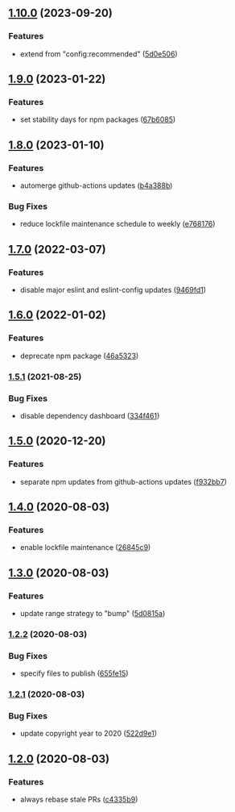 ## [1.10.0](https://github.com/kenany/renovate-config/compare/1.9.0...1.10.0) (2023-09-20)


### Features

* extend from "config:recommended" ([5d0e506](https://github.com/kenany/renovate-config/commit/5d0e506878b95c89a2d8da46bc28346344119fee))

## [1.9.0](https://github.com/KenanY/renovate-config/compare/1.8.0...1.9.0) (2023-01-22)


### Features

* set stability days for npm packages ([67b6085](https://github.com/KenanY/renovate-config/commit/67b60859e1591a610b080aa3af21d7da8dc0de3b))

## [1.8.0](https://github.com/KenanY/renovate-config/compare/1.7.0...1.8.0) (2023-01-10)


### Features

* automerge github-actions updates ([b4a388b](https://github.com/KenanY/renovate-config/commit/b4a388bd81bf84275e9532eb9c11e15c583f86b5))


### Bug Fixes

* reduce lockfile maintenance schedule to weekly ([e768176](https://github.com/KenanY/renovate-config/commit/e768176977b8d12499c241d5de474e792376343d))

## [1.7.0](https://github.com/KenanY/renovate-config/compare/1.6.0...1.7.0) (2022-03-07)


### Features

* disable major eslint and eslint-config updates ([9469fd1](https://github.com/KenanY/renovate-config/commit/9469fd13e5b37731718a1c9fc7d1a9685a2c79a5))

## [1.6.0](https://github.com/KenanY/renovate-config/compare/1.5.1...1.6.0) (2022-01-02)


### Features

* deprecate npm package ([46a5323](https://github.com/KenanY/renovate-config/commit/46a5323921184dfe43a08ecd7d443e764918dec6))

### [1.5.1](https://github.com/KenanY/renovate-config/compare/1.5.0...1.5.1) (2021-08-25)


### Bug Fixes

* disable dependency dashboard ([334f461](https://github.com/KenanY/renovate-config/commit/334f461b8722913479f0cad842ba5af60aa7e9ce))

## [1.5.0](https://github.com/KenanY/renovate-config/compare/1.4.0...1.5.0) (2020-12-20)


### Features

* separate npm updates from github-actions updates ([f932bb7](https://github.com/KenanY/renovate-config/commit/f932bb7bc3169f2727dc3bdafb275d93aee11ec2))

## [1.4.0](https://github.com/KenanY/renovate-config/compare/1.3.0...1.4.0) (2020-08-03)


### Features

* enable lockfile maintenance ([26845c9](https://github.com/KenanY/renovate-config/commit/26845c96fe5abf5e9cac985cbf80c5ac939f2bc4))

## [1.3.0](https://github.com/KenanY/renovate-config/compare/1.2.2...1.3.0) (2020-08-03)


### Features

* update range strategy to "bump" ([5d0815a](https://github.com/KenanY/renovate-config/commit/5d0815aa45ce23ee57a2b6a60f3882e18f834d70))

### [1.2.2](https://github.com/KenanY/renovate-config/compare/1.2.1...1.2.2) (2020-08-03)


### Bug Fixes

* specify files to publish ([655fe15](https://github.com/KenanY/renovate-config/commit/655fe158713f7c55c2ff8bb40d6f79e73fd100dc))

### [1.2.1](https://github.com/KenanY/renovate-config/compare/1.2.0...1.2.1) (2020-08-03)


### Bug Fixes

* update copyright year to 2020 ([522d9e1](https://github.com/KenanY/renovate-config/commit/522d9e19f95b6b78e9b6fcc82144540689d95d2f))

## [1.2.0](https://github.com/KenanY/renovate-config/compare/1.1.1...1.2.0) (2020-08-03)


### Features

* always rebase stale PRs ([c4335b9](https://github.com/KenanY/renovate-config/commit/c4335b9dea3a5067d41476e4693af382e6b0ba69))
